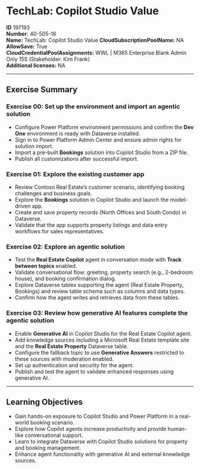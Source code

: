 # TechLab: Copilot Studio Value

**ID** 197193  
**Number:** 40-505-16  
**Name:** TechLab: Copilot Studio Value
**CloudSubscriptionPoolName:** NA  
**AllowSave:** True  
**CloudCredentialPoolAssignments:** WWL | M365 Enterprise Blank Admin Only 15S (Stakeholder: Kim Frank)  
**Additional licenses:** NA  

---

## Exercise Summary

### Exercise 00: Set up the environment and import an agentic solution
- Configure Power Platform environment permissions and confirm the **Dev One** environment is ready with Dataverse installed.  
- Sign in to Power Platform Admin Center and ensure admin rights for solution import.  
- Import a pre-built **Bookings** solution into Copilot Studio from a ZIP file.  
- Publish all customizations after successful import.  

### Exercise 01: Explore the existing customer app
- Review Contoso Real Estate’s customer scenario, identifying booking challenges and business goals.  
- Explore the **Bookings** solution in Copilot Studio and launch the model-driven app.  
- Create and save property records (North Offices and South Condo) in Dataverse.  
- Validate that the app supports property listings and data entry workflows for sales representatives.  

### Exercise 02: Explore an agentic solution
- Test the **Real Estate Copilot** agent in conversation mode with **Track between topics** enabled.  
- Validate conversational flow: greeting, property search (e.g., 2-bedroom house), and booking confirmation dialog.  
- Explore Dataverse tables supporting the agent (Real Estate Property, Bookings) and review table schema such as columns and data types.  
- Confirm how the agent writes and retrieves data from these tables.  

### Exercise 03: Review how generative AI features complete the agentic solution
- Enable **Generative AI** in Copilot Studio for the Real Estate Copilot agent.  
- Add knowledge sources including a Microsoft Real Estate template site and the **Real Estate Property** Dataverse table.  
- Configure the fallback topic to use **Generative Answers** restricted to these sources with moderation enabled.  
- Set up authentication and security for the agent.  
- Publish and test the agent to validate enhanced responses using generative AI.  

---

## Learning Objectives
- Gain hands-on exposure to Copilot Studio and Power Platform in a real-world booking scenario.  
- Explore how Copilot agents increase productivity and provide human-like conversational support.  
- Learn to integrate Dataverse with Copilot Studio solutions for property and booking management.  
- Enhance agent functionality with generative AI and external knowledge sources.  
